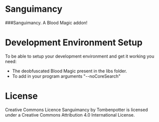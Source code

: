 Sanguimancy
=============

###Sanguimancy. A Blood Magic addon!

# Development Environment Setup
To be able to setup your development environment and get it working you need:
* The deobfuscated Blood Magic present in the libs folder.
* To add in your program arguments "--noCoreSearch"

# License
Creative Commons Licence
Sanguimancy by Tombenpotter is licensed under a Creative Commons Attribution 4.0 International License.
